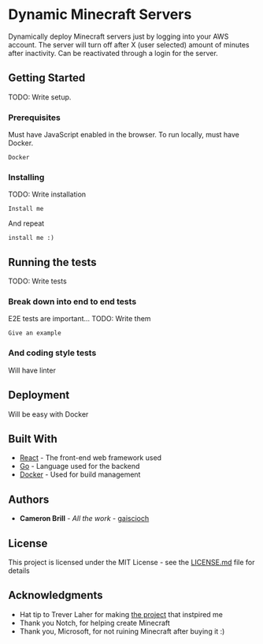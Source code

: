 # Dynamic Minecraft Servers

Dynamically deploy Minecraft servers just by logging into your AWS account. The server will turn off after X (user selected) amount of minutes after inactivity. Can be reactivated through a login for the server.

## Getting Started

TODO: Write setup.

### Prerequisites

Must have JavaScript enabled in the browser. To run locally, must have Docker.

```
Docker
```

### Installing

TODO: Write installation

```
Install me
```

And repeat

```
install me :)
```

## Running the tests

TODO: Write tests

### Break down into end to end tests

E2E tests are important... TODO: Write them

```
Give an example
```

### And coding style tests

Will have linter

## Deployment

Will be easy with Docker

## Built With

* [React](https://reactjs.org/) - The front-end web framework used
* [Go](https://golang.org/) - Language used for the backend
* [Docker](https://www.docker.com/) - Used for build management 

## Authors

* **Cameron Brill** - *All the work* - [gaiscioch](https://github.com/gaiscioch)

## License

This project is licensed under the MIT License - see the [LICENSE.md](LICENSE.md) file for details

## Acknowledgments

* Hat tip to Trever Laher for making [the project](https://github.com/trevor-laher/OnDemandMinecraft) that instpired me
* Thank you Notch, for helping create Minecraft
* Thank you, Microsoft, for not ruining Minecraft after buying it :)
